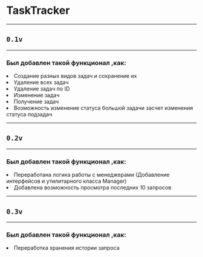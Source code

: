 # TaskTracker
***
## `0.1v`
***
### **Был добавлен такой функционал ,как:**
<li> 
Создание разных видов задач и сохранение их 
<li> 
Удаление всех задач
<li>
Удаление задач по ID
<li>
Изменение задач
<li>
Получение задач
<li>
Возможность изменение статуса большой задачи засчет изменения статуса подзадач

***
## `0.2v`
***
### **Был добавлен такой функционал ,как:**
<li> 
Переработана логика работы с менеджерами (Добавление интерфейсов и утилитарного класса Manager) 
<li> 
Добавлена возможность просмотра последних 10 запросов 


***
## `0.3v`
***
### **Был добавлен такой функционал ,как:**
<li> 
Переработка хранения истории запроса 







